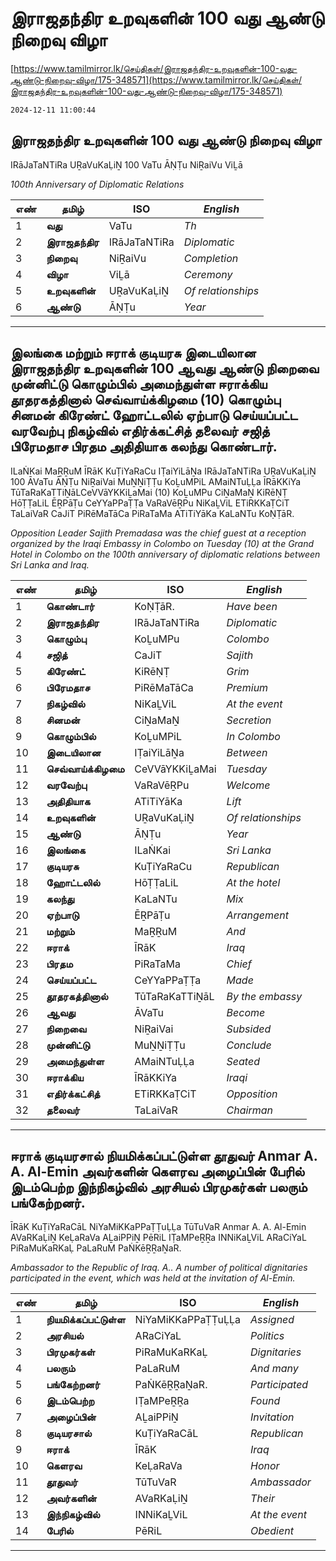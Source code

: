 # இராஜதந்திர உறவுகளின் 100 வது ஆண்டு நிறைவு விழா

[https://www.tamilmirror.lk/செய்திகள்/இராஜதந்திர-உறவுகளின்-100-வது-ஆண்டு-நிறைவு-விழா/175-348571](https://www.tamilmirror.lk/செய்திகள்/இராஜதந்திர-உறவுகளின்-100-வது-ஆண்டு-நிறைவு-விழா/175-348571)

`2024-12-11 11:00:44`

## இராஜதந்திர உறவுகளின் 100 வது ஆண்டு நிறைவு விழா

IRāJaTaNTiRa UṞaVuKaḶiṈ 100 VaTu ĀṆṬu NiṞaiVu ViḺā

*100th Anniversary of Diplomatic Relations*

எண்|**தமிழ்**|ISO|*English*
---|---|---|---
1|**வது**|VaTu|*Th*
2|**இராஜதந்திர**|IRāJaTaNTiRa|*Diplomatic*
3|**நிறைவு**|NiṞaiVu|*Completion*
4|**விழா**|ViḺā|*Ceremony*
5|**உறவுகளின்**|UṞaVuKaḶiṈ|*Of relationships*
6|**ஆண்டு**|ĀṆṬu|*Year*

---

## இலங்கை மற்றும் ஈராக் குடியரசு இடையிலான இராஜதந்திர உறவுகளின் 100 ஆவது ஆண்டு நிறைவை முன்னிட்டு கொழும்பில் அமைந்துள்ள ஈராக்கிய தூதரகத்தினால் ​செவ்வாய்க்கிழமை (10) கொழும்பு சினமன் கிரேண்ட் ஹோட்டலில் ஏற்பாடு செய்யப்பட்ட வரவேற்பு நிகழ்வில் எதிர்க்கட்சித் தலைவர் சஜித் பிரேமதாச பிரதம அதிதியாக கலந்து கொண்டார்.

ILaṄKai MaṞṞuM ĪRāK KuṬiYaRaCu IṬaiYiLāṈa IRāJaTaNTiRa UṞaVuKaḶiṈ 100 ĀVaTu ĀṆṬu NiṞaiVai MuṈṈiṬṬu KoḺuMPiL AMaiNTuḶḶa ĪRāKKiYa TūTaRaKaTTiṈāL ​CeVVāYKKiḺaMai (10) KoḺuMPu CiṈaMaṈ KiRēṆṬ HōṬṬaLiL ĒṞPāṬu CeYYaPPaṬṬa VaRaVēṞPu NiKaḺViL ETiRKKaṬCiT TaLaiVaR CaJiT PiRēMaTāCa PiRaTaMa ATiTiYāKa KaLaNTu KoṆṬāR.

*Opposition Leader Sajith Premadasa was the chief guest at a reception organized by the Iraqi Embassy in Colombo on Tuesday (10) at the Grand Hotel in Colombo on the 100th anniversary of diplomatic relations between Sri Lanka and Iraq.*

எண்|**தமிழ்**|ISO|*English*
---|---|---|---
1|**கொண்டார்**|KoṆṬāR.|*Have been*
2|**இராஜதந்திர**|IRāJaTaNTiRa|*Diplomatic*
3|**கொழும்பு**|KoḺuMPu|*Colombo*
4|**சஜித்**|CaJiT|*Sajith*
5|**கிரேண்ட்**|KiRēṆṬ|*Grim*
6|**பிரேமதாச**|PiRēMaTāCa|*Premium*
7|**நிகழ்வில்**|NiKaḺViL|*At the event*
8|**சினமன்**|CiṈaMaṈ|*Secretion*
9|**கொழும்பில்**|KoḺuMPiL|*In Colombo*
10|**இடையிலான**|IṬaiYiLāṈa|*Between*
11|**​செவ்வாய்க்கிழமை**|​CeVVāYKKiḺaMai|*Tuesday*
12|**வரவேற்பு**|VaRaVēṞPu|*Welcome*
13|**அதிதியாக**|ATiTiYāKa|*Lift*
14|**உறவுகளின்**|UṞaVuKaḶiṈ|*Of relationships*
15|**ஆண்டு**|ĀṆṬu|*Year*
16|**இலங்கை**|ILaṄKai|*Sri Lanka*
17|**குடியரசு**|KuṬiYaRaCu|*Republican*
18|**ஹோட்டலில்**|HōṬṬaLiL|*At the hotel*
19|**கலந்து**|KaLaNTu|*Mix*
20|**ஏற்பாடு**|ĒṞPāṬu|*Arrangement*
21|**மற்றும்**|MaṞṞuM|*And*
22|**ஈராக்**|ĪRāK|*Iraq*
23|**பிரதம**|PiRaTaMa|*Chief*
24|**செய்யப்பட்ட**|CeYYaPPaṬṬa|*Made*
25|**தூதரகத்தினால்**|TūTaRaKaTTiṈāL|*By the embassy*
26|**ஆவது**|ĀVaTu|*Become*
27|**நிறைவை**|NiṞaiVai|*Subsided*
28|**முன்னிட்டு**|MuṈṈiṬṬu|*Conclude*
29|**அமைந்துள்ள**|AMaiNTuḶḶa|*Seated*
30|**ஈராக்கிய**|ĪRāKKiYa|*Iraqi*
31|**எதிர்க்கட்சித்**|ETiRKKaṬCiT|*Opposition*
32|**தலைவர்**|TaLaiVaR|*Chairman*

---

## ஈராக் குடியரசால் நியமிக்கப்பட்டுள்ள தூதுவர் Anmar A. A. Al-Emin அவர்களின் கெளரவ அழைப்பின் பேரில் இடம்பெற்ற இந்நிகழ்வில் அரசியல் பிரமுகர்கள் பலரும் பங்கேற்றனர்.

ĪRāK KuṬiYaRaCāL NiYaMiKKaPPaṬṬuḶḶa TūTuVaR Anmar A. A. Al-Emin AVaRKaḶiṈ KeḶaRaVa AḺaiPPiṈ PēRiL IṬaMPeṞṞa INNiKaḺViL ARaCiYaL PiRaMuKaRKaḶ PaLaRuM PaṄKēṞṞaṈaR.

*Ambassador to the Republic of Iraq. A.. A number of political dignitaries participated in the event, which was held at the invitation of Al-Emin.*

எண்|**தமிழ்**|ISO|*English*
---|---|---|---
1|**நியமிக்கப்பட்டுள்ள**|NiYaMiKKaPPaṬṬuḶḶa|*Assigned*
2|**அரசியல்**|ARaCiYaL|*Politics*
3|**பிரமுகர்கள்**|PiRaMuKaRKaḶ|*Dignitaries*
4|**பலரும்**|PaLaRuM|*And many*
5|**பங்கேற்றனர்**|PaṄKēṞṞaṈaR.|*Participated*
6|**இடம்பெற்ற**|IṬaMPeṞṞa|*Found*
7|**அழைப்பின்**|AḺaiPPiṈ|*Invitation*
8|**குடியரசால்**|KuṬiYaRaCāL|*Republican*
9|**ஈராக்**|ĪRāK|*Iraq*
10|**கெளரவ**|KeḶaRaVa|*Honor*
11|**தூதுவர்**|TūTuVaR|*Ambassador*
12|**அவர்களின்**|AVaRKaḶiṈ|*Their*
13|**இந்நிகழ்வில்**|INNiKaḺViL|*At the event*
14|**பேரில்**|PēRiL|*Obedient*

---
